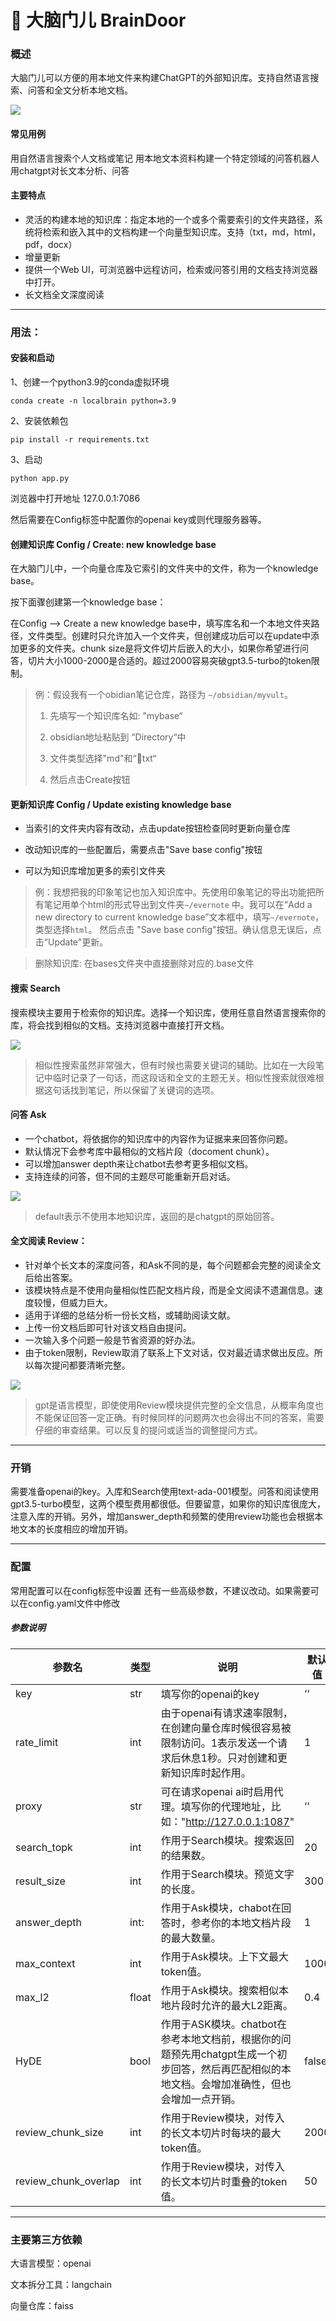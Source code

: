# 🧠 大脑门儿 BrainDoor

### 概述

大脑门儿可以方便的用本地文件来构建ChatGPT的外部知识库。支持自然语言搜索、问答和全文分析本地文档。

![](/Users/lhan/Library/Application%20Support/marktext/images/2023-03-09-16-17-02-image.png)

#### 常见用例

用自然语言搜索个人文档或笔记
用本地文本资料构建一个特定领域的问答机器人
用chatgpt对长文本分析、问答

#### 主要特点

- 灵活的构建本地的知识库：指定本地的一个或多个需要索引的文件夹路径，系统将检索和嵌入其中的文档构建一个向量型知识库。支持（txt，md，html，pdf，docx）
- 增量更新
- 提供一个Web UI，可浏览器中远程访问，检索或问答引用的文档支持浏览器中打开。
- 长文档全文深度阅读

----

### 用法：

#### 安装和启动

1、创建一个python3.9的conda虚拟环境

```shell
conda create -n localbrain python=3.9
```

2、安装依赖包

```shell
pip install -r requirements.txt
```

3、启动

```shell
python app.py
```

浏览器中打开地址 127.0.0.1:7086

然后需要在Config标签中配置你的openai key或则代理服务器等。

#### 创建知识库 Config / Create: new knowledge base

在大脑门儿中，一个向量仓库及它索引的文件夹中的文件，称为一个knowledge base。

按下面骤创建第一个knowledge base：

在Config --> Create a new knowledge base中，填写库名和一个本地文件夹路径，文件类型。创建时只允许加入一个文件夹，但创建成功后可以在update中添加更多的文件夹。chunk size是将文件切片后嵌入的大小，如果你希望进行问答，切片大小1000-2000是合适的。超过2000容易突破gpt3.5-turbo的token限制。

> 例：假设我有一个obidian笔记仓库，路径为 `~/obsidian/myvult`。 
> 
> 1. 先填写一个知识库名如: "mybase“
> 
> 2. obsidian地址粘贴到 “Directory“中
> 
> 3. 文件类型选择"md"和“txt“
> 
> 4. 然后点击Create按钮

#### 

#### 更新知识库 Config / Update existing knowledge base

- 当索引的文件夹内容有改动，点击update按钮检查同时更新向量仓库

- 改动知识库的一些配置后，需要点击"Save base config"按钮

- 可以为知识库增加更多的索引文件夹

> 例：我想把我的印象笔记也加入知识库中。先使用印象笔记的导出功能把所有笔记用单个html的形式导出到文件夹`~/evernote` 中。我可以在“Add a new directory to current knowledge base”文本框中，填写`~/evernote`，类型选择`html`。 然后点击 "Save base config"按钮。确认信息无误后，点击“Update"更新。

> 删除知识库: 在bases文件夹中直接删除对应的.base文件

#### 

#### 搜索 Search

搜索模块主要用于检索你的知识库。选择一个知识库，使用任意自然语言搜索你的库，将会找到相似的文档。支持浏览器中直接打开文档。

![](/Users/lhan/Library/Application%20Support/marktext/images/2023-03-09-16-31-12-image.png)

> 相似性搜索虽然非常强大，但有时候也需要关键词的辅助。比如在一大段笔记中临时记录了一句话，而这段话和全文的主题无关。相似性搜索就很难根据这句话找到笔记，所以保留了关键词的选项。

#### 

#### 问答 Ask

- 一个chatbot，将依据你的知识库中的内容作为证据来来回答你问题。
- 默认情况下会参考库中最相似的文档片段（docoment chunk）。
- 可以增加answer depth来让chatbot去参考更多相似文档。
- 支持连续的问答，但不同的主题尽可能重新开启对话。

![](/Users/lhan/Library/Application%20Support/marktext/images/2023-03-09-16-32-33-image.png)

> default表示不使用本地知识库，返回的是chatgpt的原始回答。

#### 

#### 全文阅读 Review：

- 针对单个长文本的深度问答，和Ask不同的是，每个问题都会完整的阅读全文后给出答案。
- 该模块特点是不使用向量相似性匹配文档片段，而是全文阅读不遗漏信息。速度较慢，但威力巨大。
- 适用于详细的总结分析一份长文档，或辅助阅读文献。
- 上传一份文档后即可针对该文档自由提问。
- 一次输入多个问题一般是节省资源的好办法。
- 由于token限制，Review取消了联系上下文对话，仅对最近请求做出反应。所以每次提问都要清晰完整。

![](/Users/lhan/Library/Application%20Support/marktext/images/2023-03-09-16-38-37-image.png)

> gpt是语言模型，即使使用Review模块提供完整的全文信息，从概率角度也不能保证回答一定正确。有时候同样的问题两次也会得出不同的答案，需要仔细的审查结果。可以反复的提问或适当的调整提问方式。



---

### 开销

需要准备openai的key。入库和Search使用text-ada-001模型。问答和阅读使用gpt3.5-turbo模型，这两个模型费用都很低。但要留意，如果你的知识库很庞大，注意入库的开销。另外，增加answer_depth和频繁的使用review功能也会根据本地文本的长度相应的增加开销。



---

### 配置

常用配置可以在config标签中设置
还有一些高级参数，不建议改动。如果需要可以在config.yaml文件中修改

##### 参数说明

| 参数名                  | 类型    | 说明                                                                               | 默认值   |
| -------------------- | ----- | -------------------------------------------------------------------------------- | ----- |
| key                  | str   | 填写你的openai的key                                                                   | ‘‘    |
| rate_limit           | int   | 由于openai有请求速率限制，在创建向量仓库时候很容易被限制访问。1表示发送一个请求后休息1秒。只对创建和更新知识库时起作用。                 | 1     |
| proxy                | str   | 可在请求openai ai时启用代理。填写你的代理地址，比如："http://127.0.0.1:1087"                           | ‘‘    |
| search_topk          | int   | 作用于Search模块。搜索返回的结果数。                                                            | 20    |
| result_size          | int   | 作用于Search模块。预览文字的长度。                                                             | 300   |
| answer_depth         | int:  | 作用于Ask模块，chabot在回答时，参考你的本地文档片段的最大数量。                                             | 1     |
| max_context          | int   | 作用于Ask模块。上下文最大token值。                                                            | 1000  |
| max_l2               | float | 作用于Ask模块。搜索相似本地片段时允许的最大L2距离。                                                     | 0.4   |
| HyDE                 | bool  | 作用于ASK模块。chatbot在参考本地文档前，根据你的问题预先用chatgpt生成一个初步回答，然后再匹配相似的本地文档。会增加准确性，但也会增加一点开销。 | false |
| review_chunk_size    | int   | 作用于Review模块，对传入的长文本切片时每块的最大token值。                                               | 2000  |
| review_chunk_overlap | int   | 作用于Review模块，对传入的长文本切片时重叠的token值。                                                 | 50    |



---

### 主要第三方依赖

大语言模型：openai

文本拆分工具：langchain

向量仓库：faiss
